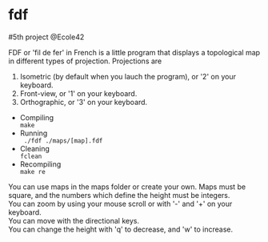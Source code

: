 # fdf
#5th project @Ecole42

FDF or 'fil de fer' in French is a little program that displays a topological map in different types of projection.
Projections are
<ol>
	<li> Isometric (by default when you lauch the program), or '2' on your keyboard. </li>
	<li> Front-view, or '1' on your keyboard. </li>
	<li> Orthographic, or '3' on your keyboard. </li>
</ol>

<ul>
<li>Compiling </li>
  <code>make</code>
 <li> Running </li>
  <code> ./fdf ./maps/[map].fdf </code>
 <li>Cleaning</li>
    <code>fclean</code>
 <li>Recompiling</li>
  <code>make re</code>
 </ul>

You can use maps in the maps folder or create your own. Maps must be square, and the numbers which define the height must be integers. <br>
You can zoom by using your mouse scroll or with '-' and '+' on your keyboard. <br>
You can move with the directional keys. <br>
You can change the height with 'q' to decrease, and 'w' to increase. 
